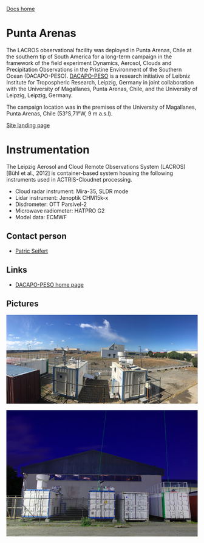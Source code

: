 [Docs home](https://docs.cloudnet.fmi.fi)

# Punta Arenas

The LACROS observational facility was deployed in Punta Arenas, Chile at the southern tip of South America for a long-term campaign
in the framework of the field experiment Dynamics, Aerosol, Clouds and Precipitation Observations in the Pristine Environment of the Southern Ocean (DACAPO-PESO).
[DACAPO-PESO](https://dacapo.tropos.de/) is a research initiative of Leibniz Institute for Tropospheric Research, Leipzig, Germany in joint collaboration with
the University of Magallanes, Punta Arenas, Chile, and the University of Leipzig, Leipzig, Germany.

The campaign location was in the premises of the University of Magallanes, Punta Arenas, Chile (53°S,71°W, 9 m a.s.l).

[Site landing page](https://cloudnet.fmi.fi/site/punta-arenas)

# Instrumentation

The Leipzig Aerosol and Cloud Remote Observations System (LACROS) [Bühl et al., 2012] is container-based system housing the following instruments
used in ACTRIS-Cloudnet processing.

- Cloud radar instrument: Mira-35, SLDR mode
- Lidar instrument: Jenoptik CHM15k-x
- Disdrometer: OTT Parsivel-2
- Microwave radiometer: HATPRO G2
- Model data: ECMWF

## Contact person

- [Patric Seifert](mailto:seifert@tropos.de)

## Links

- [DACAPO-PESO home page](https://dacapo.tropos.de/)

## Pictures

![](../img/PuntaArenas1.jpg)

![](../img/PuntaArenas2.jpg)
